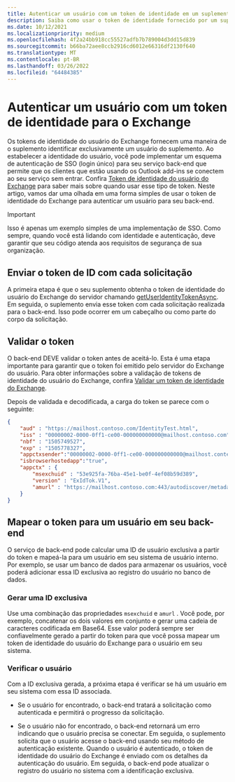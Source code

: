 ```yaml
---
title: Autenticar um usuário com um token de identidade em um suplemento.
description: Saiba como usar o token de identidade fornecido por um suplemento do Outlook para implementar o SSO com o seu serviço.
ms.date: 10/12/2021
ms.localizationpriority: medium
ms.openlocfilehash: 4f2a24bb918cc55527adfb7b789004d3dd15d839
ms.sourcegitcommit: b66ba72aee8ccb2916cd6012e66316df2130f640
ms.translationtype: MT
ms.contentlocale: pt-BR
ms.lasthandoff: 03/26/2022
ms.locfileid: "64484385"
---
```

# <a name="authenticate-a-user-with-an-identity-token-for-exchange"></a>Autenticar um usuário com um token de identidade para o Exchange

Os tokens de identidade do usuário do Exchange fornecem uma maneira de o suplemento identificar exclusivamente um usuário do suplemento. Ao estabelecer a identidade do usuário, você pode implementar um esquema de autenticação de SSO (login único) para seu serviço back-end que permite que os clientes que estão usando os Outlook add-ins se conectem ao seu serviço sem entrar. Confira [Token de identidade do usuário do Exchange](authentication.md#exchange-user-identity-token) para saber mais sobre quando usar esse tipo de token. Neste artigo, vamos dar uma olhada em uma forma simples de usar o token de identidade do Exchange para autenticar um usuário para seu back-end.

> [!IMPORTANT]
> Isso é apenas um exemplo simples de uma implementação de SSO. Como sempre, quando você está lidando com identidade e autenticação, deve garantir que seu código atenda aos requisitos de segurança de sua organização.

## <a name="send-the-id-token-with-each-request"></a>Enviar o token de ID com cada solicitação

A primeira etapa é que o seu suplemento obtenha o token de identidade do usuário do Exchange do servidor chamando [getUserIdentityTokenAsync](/javascript/api/requirement-sets/outlook/preview-requirement-set/office.context.mailbox#methods). Em seguida, o suplemento envia esse token com cada solicitação realizada para o back-end. Isso pode ocorrer em um cabeçalho ou como parte do corpo da solicitação.

## <a name="validate-the-token"></a>Validar o token

O back-end DEVE validar o token antes de aceitá-lo. Esta é uma etapa importante para garantir que o token foi emitido pelo servidor do Exchange do usuário.
 Para obter informações sobre a validação de tokens de identidade do usuário do Exchange, confira [Validar um token de identidade do Exchange](validate-an-identity-token.md).

Depois de validada e decodificada, a carga do token se parece com o seguinte:

```json
{ 
    "aud" : "https://mailhost.contoso.com/IdentityTest.html",
    "iss" : "00000002-0000-0ff1-ce00-000000000000@mailhost.contoso.com",
    "nbf" : "1505749527",
    "exp" : "1505778327",
    "appctxsender":"00000002-0000-0ff1-ce00-000000000000@mailhost.context.com",
    "isbrowserhostedapp":"true",
    "appctx" : {
        "msexchuid" : "53e925fa-76ba-45e1-be0f-4ef08b59d389",
        "version" : "ExIdTok.V1",
        "amurl" : "https://mailhost.contoso.com:443/autodiscover/metadata/json/1"
    }
}
```

## <a name="map-the-token-to-a-user-in-your-backend"></a>Mapear o token para um usuário em seu back-end

O serviço de back-end pode calcular uma ID de usuário exclusiva a partir do token e mapeá-la para um usuário em seu sistema de usuário interno. Por exemplo, se usar um banco de dados para armazenar os usuários, você poderá adicionar essa ID exclusiva ao registro do usuário no banco de dados.

### <a name="generate-a-unique-id"></a>Gerar uma ID exclusiva

Use uma combinação das propriedades `msexchuid` e `amurl` . Você pode, por exemplo, concatenar os dois valores em conjunto e gerar uma cadeia de caracteres codificada em Base64. Esse valor poderá sempre ser confiavelmente gerado a partir do token para que você possa mapear um token de identidade do usuário do Exchange para o usuário em seu sistema.

### <a name="check-the-user"></a>Verificar o usuário

Com a ID exclusiva gerada, a próxima etapa é verificar se há um usuário em seu sistema com essa ID associada.

- Se o usuário for encontrado, o back-end tratará a solicitação como autenticada e permitirá o progresso da solicitação.

- Se o usuário não for encontrado, o back-end retornará um erro indicando que o usuário precisa se conectar. Em seguida, o suplemento solicita que o usuário acesse o back-end usando seu método de autenticação existente. Quando o usuário é autenticado, o token de identidade do usuário do Exchange é enviado com os detalhes da autenticação do usuário. Em seguida, o back-end pode atualizar o registro do usuário no sistema com a identificação exclusiva.
